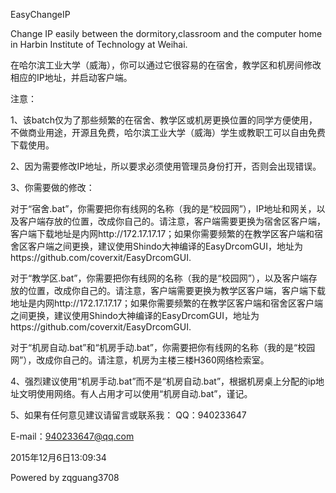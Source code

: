 EasyChangeIP

Change IP easily between the dormitory,classroom and the computer home in Harbin Institute of Technology at Weihai.

在哈尔滨工业大学（威海），你可以通过它很容易的在宿舍，教学区和机房间修改相应的IP地址，并启动客户端。

注意：

1、该batch仅为了那些频繁的在宿舍、教学区或机房更换位置的同学方便使用，不做商业用途，开源且免费，哈尔滨工业大学（威海）学生或教职工可以自由免费下载使用。

2、因为需要修改IP地址，所以要求必须使用管理员身份打开，否则会出现错误。

3、你需要做的修改：

对于“宿舍.bat”，你需要把你有线网的名称（我的是“校园网”），IP地址和网关，以及客户端存放的位置，改成你自己的。请注意，客户端需要更换为宿舍区客户端，客户端下载地址是内网http://172.17.17.17；如果你需要频繁的在教学区客户端和宿舍区客户端之间更换，建议使用Shindo大神编译的EasyDrcomGUI，地址为https://github.com/coverxit/EasyDrcomGUI.

对于“教学区.bat”，你需要把你有线网的名称（我的是“校园网”），以及客户端存放的位置，改成你自己的。请注意，客户端需要更换为教学区客户端，客户端下载地址是内网http://172.17.17.17；如果你需要频繁的在教学区客户端和宿舍区客户端之间更换，建议使用Shindo大神编译的EasyDrcomGUI，地址为https://github.com/coverxit/EasyDrcomGUI.

对于“机房自动.bat”和“机房手动.bat”，你需要把你有线网的名称（我的是“校园网”），改成你自己的。请注意，机房为主楼三楼H360网络检索室。

4、强烈建议使用“机房手动.bat”而不是“机房自动.bat”，根据机房桌上分配的ip地址文明使用网络。有人占用才可以使用“机房自动.bat”，谨记。

5、如果有任何意见建议请留言或联系我：
QQ：940233647 

E-mail：940233647@qq.com

2015年12月6日13:09:34

Powered by zqguang3708
